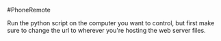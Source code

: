#PhoneRemote

Run the python script on the computer you want to control, but first make sure to change the url to wherever you're hosting the web server files. 
